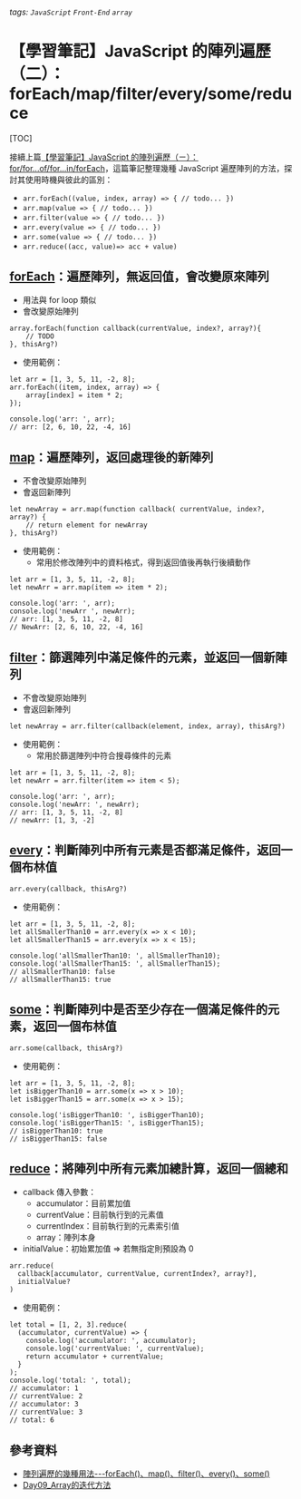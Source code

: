 ###### tags: `JavaScript` `Front-End` `array`
# 【學習筆記】JavaScript 的陣列遍歷（二）：forEach/map/filter/every/some/reduce

[TOC]

接續上篇[【學習筆記】JavaScript 的陣列遍歷（ㄧ）：for/for...of/for...in/forEach](https://hackmd.io/@Heidi-Liu/javascript-for-loop)，這篇筆記整理幾種 JavaScript 遍歷陣列的方法，探討其使用時機與彼此的區別：

+ `arr.forEach((value, index, array) => { // todo... })`
+ `arr.map(value => { // todo... })`
+ `arr.filter(value => { // todo... })`
+ `arr.every(value => { // todo... })`
+ `arr.some(value => { // todo... })`
+ `arr.reduce((acc, value)=> acc + value)`

## [forEach](https://developer.mozilla.org/zh-TW/docs/Web/JavaScript/Reference/Global_Objects/Array/forEach)：遍歷陣列，無返回值，會改變原來陣列

+ 用法與 for loop 類似
+ 會改變原始陣列

```javascript=
array.forEach(function callback(currentValue, index?, array?){
    // TODO
}, thisArg?)
```

+ 使用範例：

```javascript=
let arr = [1, 3, 5, 11, -2, 8];
arr.forEach((item, index, array) => {
    array[index] = item * 2;
});

console.log('arr: ', arr);
// arr: [2, 6, 10, 22, -4, 16]
```

## [map](https://developer.mozilla.org/zh-TW/docs/Web/JavaScript/Reference/Global_Objects/Array/map)：遍歷陣列，返回處理後的新陣列

+ 不會改變原始陣列
+ 會返回新陣列

```javascript=
let newArray = arr.map(function callback( currentValue, index?, array?) {
    // return element for newArray
}, thisArg?)
```

+ 使用範例：
  + 常用於修改陣列中的資料格式，得到返回值後再執行後續動作

```javascript=
let arr = [1, 3, 5, 11, -2, 8];
let newArr = arr.map(item => item * 2);

console.log('arr: ', arr);
console.log('newArr ', newArr);
// arr: [1, 3, 5, 11, -2, 8]
// NewArr: [2, 6, 10, 22, -4, 16]
```

## [filter](https://developer.mozilla.org/zh-TW/docs/Web/JavaScript/Reference/Global_Objects/Array/filter)：篩選陣列中滿足條件的元素，並返回一個新陣列

+ 不會改變原始陣列
+ 會返回新陣列

```javascript=
let newArray = arr.filter(callback(element, index, array), thisArg?)
```

+ 使用範例：
  + 常用於篩選陣列中符合搜尋條件的元素

```javascript=
let arr = [1, 3, 5, 11, -2, 8];
let newArr = arr.filter(item => item < 5);

console.log('arr: ', arr);
console.log('newArr: ', newArr);
// arr: [1, 3, 5, 11, -2, 8]
// newArr: [1, 3, -2]
```

## [every](https://developer.mozilla.org/zh-TW/docs/Web/JavaScript/Reference/Global_Objects/Array/every)：判斷陣列中所有元素是否都滿足條件，返回一個布林值

```javascript=
arr.every(callback, thisArg?)
```

+ 使用範例：

```javascript=
let arr = [1, 3, 5, 11, -2, 8];
let allSmallerThan10 = arr.every(x => x < 10);
let allSmallerThan15 = arr.every(x => x < 15);

console.log('allSmallerThan10: ', allSmallerThan10);
console.log('allSmallerThan15: ', allSmallerThan15);
// allSmallerThan10: false
// allSmallerThan15: true
```

## [some](https://developer.mozilla.org/zh-TW/docs/Web/JavaScript/Reference/Global_Objects/Array/some)：判斷陣列中是否至少存在一個滿足條件的元素，返回一個布林值

```javascript=
arr.some(callback, thisArg?)
```

+ 使用範例：

```javascript=
let arr = [1, 3, 5, 11, -2, 8];
let isBiggerThan10 = arr.some(x => x > 10);
let isBiggerThan15 = arr.some(x => x > 15);

console.log('isBiggerThan10: ', isBiggerThan10);
console.log('isBiggerThan15: ', isBiggerThan15);
// isBiggerThan10: true
// isBiggerThan15: false
```

## [reduce](https://developer.mozilla.org/zh-TW/docs/Web/JavaScript/Reference/Global_Objects/Array/Reduce)：將陣列中所有元素加總計算，返回一個總和

+ callback 傳入參數：
  + accumulator：目前累加值
  + currentValue：目前執行到的元素值
  + currentIndex：目前執行到的元素索引值
  + array：陣列本身
+ initialValue：初始累加值 => 若無指定則預設為 0

```javascript=
arr.reduce(
  callback[accumulator, currentValue, currentIndex?, array?],
  initialValue?
)
```

+ 使用範例：

```javascript=
let total = [1, 2, 3].reduce(
  (accumulator, currentValue) => {
    console.log('accumulator: ', accumulator);
    console.log('currentValue: ', currentValue);
    return accumulator + currentValue;
  }
);
console.log('total: ', total);
// accumulator: 1
// currentValue: 2
// accumulator: 3
// currentValue: 3
// total: 6
```


## 參考資料

+ [陣列遍歷的幾種用法---forEach()、map()、filter()、every()、some()](https://www.itread01.com/content/1546826064.html)
+ [Day09_Array的迭代方法](https://ithelp.ithome.com.tw/articles/10194412)
